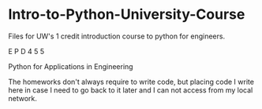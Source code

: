 # Intro-to-Python-University-Course
Files for UW's 1 credit introduction course to python for engineers. 

E P D  4 5 5

Python  for  Applications  in  Engineering

The homeworks don't always require to write code, but placing code I write here in case I need to go back to it later and I can not access from my local network.
